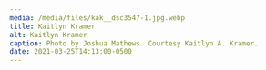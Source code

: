 ```yaml
---
media: /media/files/kak__dsc3547-1.jpg.webp
title: Kaitlyn Kramer
alt: Kaitlyn Kramer
caption: Photo by Joshua Mathews. Courtesy Kaitlyn A. Kramer.
date: 2021-03-25T14:13:00-0500
---
```

